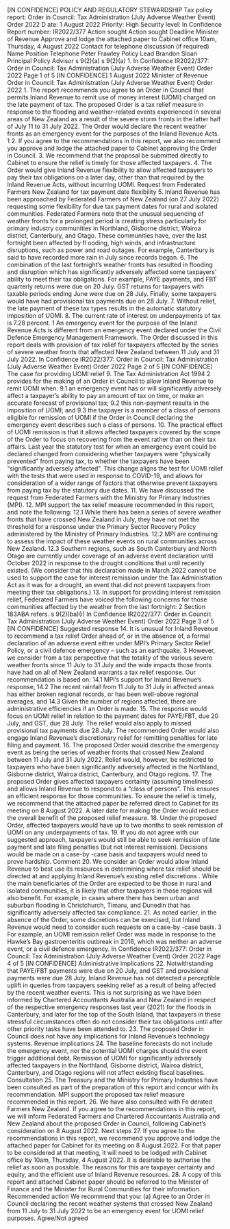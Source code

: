 \[IN CONFIDENCE\] POLICY AND REGULATORY STEWARDSHIP Tax policy report: Order in Council: Tax Administration (July Adverse Weather Event) Order 2022 D ate: 1 August 2022 Priority: High Security level: In Confidence Report number: IR2022/377 Action sought Action sought Deadline Minister of Revenue Approve and lodge the attached paper to Cabinet office 10am, Thursday, 4 August 2022 Contact for telephone discussion (if required) Name Position Telephone Peter Frawley Policy Lead Brandon Sloan Principal Policy Advisor s 9(2)(a) s 9(2)(a) 1. In Confidence IR2022/377: Order in Council: Tax Administration (July Adverse Weather Event) Order 2022 Page 1 of 5 \[IN CONFIDENCE\] 1 August 2022 Minister of Revenue Order in Council: Tax Administration (July Adverse Weather Event) Order 2022 1. The report recommends you agree to an Order in Council that permits Inland Revenue to remit use of money interest (UOMI) charged on the late payment of tax. The proposed Order is a tax relief measure in response to the flooding and weather-related events experienced in several areas of New Zealand as a result of the severe storm fronts in the latter half of July 11 to 31 July 2022. The Order would declare the recent weather fronts as an emergency event for the purposes of the Inland Revenue Acts. 1 2. If you agree to the recommendations in this report, we also recommend you approve and lodge the attached paper to Cabinet approving the Order in Council. 3. We recommend that the proposal be submitted directly to Cabinet to ensure the relief is timely for those affected taxpayers. 4. The Order would give Inland Revenue flexibility to allow affected taxpayers to pay their tax obligations on a later day, other than that required by the Inland Revenue Acts, without incurring UOMI. Request from Federated Farmers New Zealand for tax payment date flexibility 5. Inland Revenue has been approached by Federated Farmers of New Zealand (on 27 July 2022) requesting some flexibility for due tax payment dates for rural and isolated communities. Federated Farmers note that the unusual sequencing of weather fronts for a prolonged period is creating stress particularly for primary industry communities in Northland, Gisborne district, Wairoa district, Canterbury, and Otago. These communities have, over the last fortnight been affected by fl ooding, high winds, and infrastructure disruptions, such as power and road outages. For example, Canterbury is said to have recorded more rain in July since records began. 6. The combination of the last fortnight’s weather fronts has resulted in flooding and disruption which has significantly adversely affected some taxpayers’ ability to meet their tax obligations. For example, PAYE payments, and FBT quarterly returns were due on 20 July. GST returns for taxpayers with taxable periods ending June were due on 28 July. Finally, some taxpayers would have had provisional tax payments due on 28 July. 7. Without relief, the late payment of these tax types results in the automatic statutory imposition of UOMI. 8. The current rate of interest on underpayments of tax is 7.28 percent. 1 An emergency event for the purpose of the Inland Revenue Acts is different from an emergency event declared under the Civil Defence Emergency Management Framework. The Order discussed in this report deals with provision of tax relief for taxpayers affected by the series of severe weather fronts that affected New Zealand between 11 July and 31 July 2022. In Confidence IR2022/377: Order in Council: Tax Administration (July Adverse Weather Event) Order 2022 Page 2 of 5 \[IN CONFIDENCE\] The case for providing UOMI relief 9. The Tax Administration Act 1994 2 provides for the making of an Order in Council to allow Inland Revenue to remit UOMI when: 9.1 an emergency event has or will significantly adversely affect a taxpayer’s ability to pay an amount of tax on time, or make an accurate forecast of provisional tax; 9.2 this non-payment results in the imposition of UOMI; and 9.3 the taxpayer is a member of a class of persons eligible for remission of UOMI if the Order in Council declaring the emergency event describes such a class of persons. 10. The practical effect of UOMI remission is that it allows affected taxpayers covered by the scope of the Order to focus on recovering from the event rather than on their tax affairs. Last year the statutory test for when an emergency event could be declared changed from considering whether taxpayers were “physically prevented” from paying tax, to whether the taxpayers have been “significantly adversely affected”. This change aligns the test for UOMI relief with the tests that were used in response to COVID-19, and allows for consideration of a wider range of factors that otherwise prevent taxpayers from paying tax by the statutory due dates. 11. We have discussed the request from Federated Farmers with the Ministry for Primary Industries (MPI). 12. MPI support the tax relief measure recommended in this report, and note the following: 12.1 While there has been a series of severe weather fronts that have crossed New Zealand in July, they have not met the threshold for a response under the Primary Sector Recovery Policy administered by the Ministry of Primary Industries. 12.2 MPI are continuing to assess the impact of these weather events on rural communities across New Zealand. 12.3 Southern regions, such as South Canterbury and North Otago are currently under coverage of an adverse event declaration until October 2022 in response to the drought conditions that until recently existed. (We consider that this declaration made in March 2022 cannot be used to support the case for interest remission under the Tax Administration Act as it was for a drought, an event that did not prevent taxpayers from meeting their tax obligations.) 13. In support for providing interest remission relief, Federated Farmers have voiced the following concerns for those communities affected by the weather from the last fortnight: 2 Section 183ABA refers. s 9(2)(ba)(i) In Confidence IR2022/377: Order in Council: Tax Administration (July Adverse Weather Event) Order 2022 Page 3 of 5 \[IN CONFIDENCE\] Suggested response 14. It is unusual for Inland Revenue to recommend a tax relief Order ahead of, or in the absence of, a formal declaration of an adverse event either under MPI’s Primary Sector Relief Policy, or a civil defence emergency – such as an earthquake. 3 However, we consider from a tax perspective that the totality of the various severe weather fronts since 11 July to 31 July and the wide impacts those fronts have had on all of New Zealand warrants a tax relief response. Our recommendation is based on: 14.1 MPI’s support for Inland Revenue’s response, 14.2 The recent rainfall from 11 July to 31 July in affected areas has either broken regional records, or has been well-above regional averages, and 14.3 Given the number of regions affected, there are administrative efficiencies if an Order is made. 15. The response would focus on UOMI relief in relation to the payment dates for PAYE/FBT, due 20 July, and GST, due 28 July. The relief would also apply to missed provisional tax payments due 28 July. The recommended Order would also engage Inland Revenue’s discretionary relief for remitting penalties for late filing and payment. 16. The proposed Order would describe the emergency event as being the series of weather fronts that crossed New Zealand between 11 July and 31 July 2022. Relief would, however, be restricted to taxpayers who have been significantly adversely affected in the Northland, Gisborne district, Wairoa district, Canterbury, and Otago regions. 17. The proposed Order gives affected taxpayers certainty (assuming timeliness) and allows Inland Revenue to respond to a “class of persons”. This ensures an efficient response for those communities. To ensure the relief is timely, we recommend that the attached paper be referred direct to Cabinet for its meeting on 8 August 2022. A later date for making the Order would reduce the overall benefit of the proposed relief measure. 18. Under the proposed Order, affected taxpayers would have up to two months to seek remission of UOMI on any underpayments of tax. 19. If you do not agree with our suggested approach, taxpayers would still be able to seek remission of late payment and late filing penalties (but not interest remission). Decisions would be made on a case-by -case basis and taxpayers would need to prove hardship. Comment 20. We consider an Order would allow Inland Revenue to best use its resources in determining where tax relief should be directed at and applying Inland Revenue’s existing relief discretions . While the main beneficiaries of the Order are expected to be those in rural and isolated communities, it is likely that other taxpayers in those regions will also benefit. For example, in cases where there has been urban and suburban flooding in Christchurch, Timaru, and Dunedin that has significantly adversely affected tax compliance. 21. As noted earlier, in the absence of the Order, some discretions can be exercised, but Inland Revenue would need to consider such requests on a case-by -case basis. 3 For example, an UOMI remission relief Order was made in response to the Hawke’s Bay gastroenteritis outbreak in 2016, which was neither an adverse event, or a civil defence emergency. In Confidence IR2022/377: Order in Council: Tax Administration (July Adverse Weather Event) Order 2022 Page 4 of 5 \[IN CONFIDENCE\] Administrative implications 22. Notwithstanding that PAYE/FBT payments were due on 20 July, and GST and provisional payments were due 28 July, Inland Revenue has not detected a perceptible uplift in queries from taxpayers seeking relief as a result of being affected by the recent weather events. This is not surprising as we have been informed by Chartered Accountants Australia and New Zealand in respect of the respective emergency responses last year (2021) for the floods in Canterbury, and later for the top of the South Island, that taxpayers in these stressful circumstances often do not consider their tax obligations until after other priority tasks have been attended to. 23. The proposed Order in Council does not have any implications for Inland Revenue’s technology systems. Revenue implications 24. The baseline forecasts do not include the emergency event, nor the potential UOMI charges should the event trigger additional debt. Remission of UOMI for significantly adversely affected taxpayers in the Northland, Gisborne district, Wairoa district, Canterbury, and Otago regions will not affect existing fiscal baselines. Consultation 25. The Treasury and the Ministry for Primary Industries have been consulted as part of the preparation of this report and concur with its recommendation. MPI support the proposed tax relief measure recommended in this report. 26. We have also consulted with Fe derated Farmers New Zealand. If you agree to the recommendations in this report, we will inform Federated Farmers and Chartered Accountants Australia and New Zealand about the proposed Order in Council, following Cabinet’s consideration on 8 August 2022. Next steps 27. If you agree to the recommendations in this report, we recommend you approve and lodge the attached paper for Cabinet for its meeting on 8 August 2022. For that paper to be considered at that meeting, it will need to be lodged with Cabinet office by 10am, Thursday, 4 August 2022. It is desirable to authorise the relief as soon as possible. The reasons for this are taxpayer certainty and equity, and the efficient use of Inland Revenue resources. 28. A copy of this report and attached Cabinet paper should be referred to the Minister of Finance and the Minister for Rural Communities for their information. Recommended action We recommend that you: (a) Agree to an Order in Council declaring the recent weather systems that crossed New Zealand from 11 July to 31 July 2022 to be an emergency event for UOMI relief purposes. Agree/Not agreed